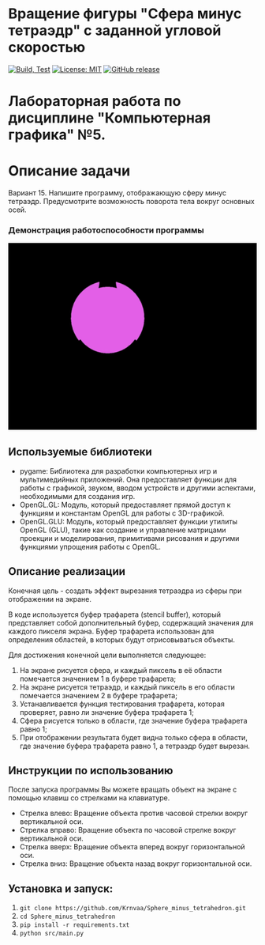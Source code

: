 # Вращение фигуры "Сфера минус тетраэдр" с заданной угловой скоростью
[![Build, Test](https://github.com/Krnvaa/Sphere_minus_tetrahedron/actions/workflows/python-app.yml/badge.svg)](https://github.com/Krnvaa/Sphere_minus_tetrahedron/actions/workflows/python-app.yml)
[![License: MIT ](https://img.shields.io/badge/License-MIT-fuchsia.svg)](https://opensource.org/licenses/MIT)
[![GitHub release](https://img.shields.io/github/release/Krnvaa/Sphere_minus_tetrahedron.svg?color=salmon)](https://github.com/Krnvaa/Sphere_minus_tetrahedron/releases)
# Лабораторная работа по дисциплине "Компьютерная графика" №5. 
# Описание задачи
Вариант 15. Напишите программу, отображающую сферу минус тетраэдр. Предусмотрите возможность поворота тела вокруг основных осей.
### Демонстрация работоспособности программы
![Анимация](https://github.com/Krnvaa/Sphere_minus_tetrahedron/blob/main/data/gif.gif)

## Используемые библиотеки
* pygame: Библиотека для разработки компьютерных игр и мультимедийных приложений. 
  Она предоставляет функции для работы с графикой, звуком, вводом устройств и другими аспектами, необходимыми для создания игр.
* OpenGL.GL: Модуль, который предоставляет прямой доступ к функциям и константам OpenGL для работы с 3D-графикой.
* OpenGL.GLU: Модуль, который предоставляет функции утилиты OpenGL (GLU), такие как создание и управление матрицами проекции 
  и моделирования, примитивами рисования и другими функциями упрощения работы с OpenGL.


## Описание реализации
Конечная цель - создать эффект вырезания тетраэдра из сферы при отображении на экране.

В коде используется буфер трафарета (stencil buffer), который представляет собой дополнительный буфер, содержащий значения 
для каждого пикселя экрана. Буфер трафарета использован для определения областей, в которых будут отрисовываться объекты.

Для достижения конечной цели выполняется следующее:
1. На экране рисуется сфера, и каждый пиксель в её области помечается значением 1 в буфере трафарета;
2. На экране рисуется тетраэдр, и каждый пиксель в его области помечается значением 2 в буфере трафарета; 
3. Устанавливается функция тестирования трафарета, которая проверяет, равно ли значение буфера трафарета 1;
4. Сфера рисуется только в области, где значение буфера трафарета равно 1; 
5. При отображении результата будет видна только сфера в области, где значение буфера трафарета равно 1, а тетраэдр будет вырезан.

## Инструкции по использованию
После запуска программы Вы можете вращать объект на экране с помощью клавиш со стрелками на клавиатуре. 
* Стрелка влево: Вращение объекта против часовой стрелки вокруг вертикальной оси.
* Стрелка вправо: Вращение объекта по часовой стрелке вокруг вертикальной оси.
* Стрелка вверх: Вращение объекта вперед вокруг горизонтальной оси.
* Стрелка вниз: Вращение объекта назад вокруг горизонтальной оси.

## Установка и запуск:
1. ```git clone https://github.com/Krnvaa/Sphere_minus_tetrahedron.git```
2. ```cd Sphere_minus_tetrahedron```
3. ```pip install -r requirements.txt```
4. ```python src/main.py```

